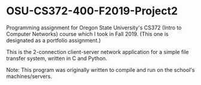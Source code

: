 # OSU-CS372-400-F2019-Project2
Programming assignment for Oregon State University's CS372 (Intro to Computer Networks) course which I took in Fall 2019.
(This one is designated as a portfolio assignment.)

This is the 2-connection client-server network application for a simple file transfer system, written in C and Python.

Note: This program was originally written to compile and run on the school's machines/servers.
